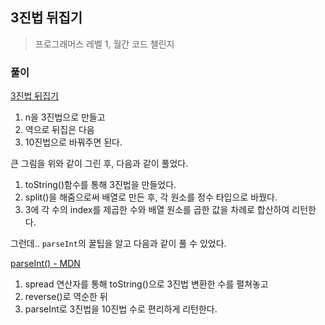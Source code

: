 ## 3진법 뒤집기

> 프로그래머스 레벨 1, 월간 코드 챌린지

### 풀이

[3진법 뒤집기](https://programmers.co.kr/learn/courses/30/lessons/68935?language=javascript)

1. n을 3진법으로 만들고
2. 역으로 뒤집은 다음
3. 10진법으로 바꿔주면 된다.

큰 그림을 위와 같이 그린 후, 다음과 같이 풀었다.

1. toString()함수를 통해 3진법을 만들었다.
2. split()을 해줌으로써 배열로 만든 후, 각 원소를 정수 타입으로 바꿨다.
3. 3에 각 수의 index를 제곱한 수와 배열 원소를 곱한 값을 차례로 합산하여 리턴한다.

그런데.. `parseInt`의 꿀팁을 알고 다음과 같이 풀 수 있었다.

[parseInt() - MDN](https://developer.mozilla.org/ko/docs/Web/JavaScript/Reference/Global_Objects/parseInt)

1. spread 연산자를 통해 toString()으로 3진법 변환한 수를 펼쳐놓고
2. reverse()로 역순한 뒤
3. parseInt로 3진법을 10진법 수로 편리하게 리턴한다.
